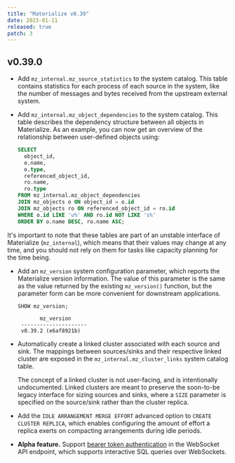 ```yaml
---
title: "Materialize v0.39"
date: 2023-01-11
released: true
patch: 3
---
```


## v0.39.0

* Add `mz_internal.mz_source_statistics` to the system catalog. This table
  contains statistics for each process of each source in the system, like the
  number of messages and bytes received from the upstream external system.

* Add `mz_internal.mz_object_dependencies` to the system catalog. This table
  describes the dependency structure between all objects in Materialize. As an
  example, you can now get an overview of the relationship between user-defined
  objects using:

  ```sql
  SELECT
    object_id,
	o.name,
	o.type,
	referenced_object_id,
	ro.name,
	ro.type
  FROM mz_internal.mz_object_dependencies
  JOIN mz_objects o ON object_id = o.id
  JOIN mz_objects ro ON referenced_object_id = ro.id
  WHERE o.id LIKE 'u%' AND ro.id NOT LIKE 's%'
  ORDER BY o.name DESC, ro.name ASC;
  ```

It's important to note that these tables are part of an unstable interface of
Materialize (`mz_internal`), which means that their values may change at any
time, and you should not rely on them for tasks like capacity planning for
the time being.

* Add an `mz_version` system configuration parameter, which reports the
  Materialize version information. The value of this parameter is the same as
  the value returned by the existing `mz_version()` function, but the parameter
  form can be more convenient for downstream applications.

  ```sql
  SHOW mz_version;
  ```

  ```nofmt
         mz_version
   ---------------------
   v0.39.2 (e6af8921b)
  ```

* Automatically create a linked cluster associated with each source and sink.
  The mappings between sources/sinks and their respective linked cluster are
  exposed in the `mz_internal.mz_cluster_links` system catalog table.

  The concept of a linked cluster is not user-facing, and is intentionally
  undocumented. Linked clusters are meant to preserve the soon-to-be legacy
  interface for sizing sources and sinks, where a `SIZE` parameter is specified
  on the source/sink rather than the cluster replica.

* Add the `IDLE ARRANGEMENT MERGE EFFORT` advanced option to `CREATE CLUSTER
  REPLICA`, which enables configuring the amount of effort a replica exerts on
  compacting arrangements during idle periods.

* **Alpha feature.** Support [bearer token authentication](/integrations/websocket-api/#endpoint)
  in the WebSocket API endpoint, which supports interactive SQL queries over WebSockets.
